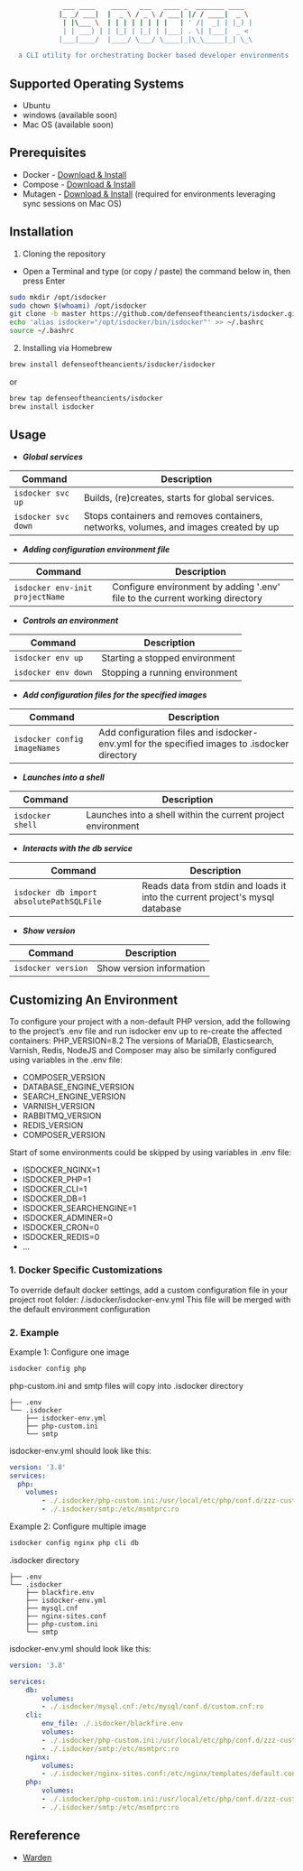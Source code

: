 <div align="center">
  
```sh
   ___ ____    ____   ___   ____ _  _______ ____  
  |_ _/ ___|  |  _ \ / _ \ / ___| |/ / ____|  _ \ 
   | |\___ \  | | | | | | | |   | ' /|  _| | |_) |
   | | ___) | | |_| | |_| | |___| . \| |___|  _ < 
  |___|____/  |____/ \___/ \____|_|\_\_____|_| \_\

 a CLI utility for orchestrating Docker based developer environments

```
</div>

## Supported Operating Systems
* Ubuntu
* windows (available soon)
* Mac OS (available soon)

## Prerequisites
* Docker - [Download & Install](https://docs.docker.com/get-docker/#installation)
* Compose - [Download & Install](https://docs.docker.com/compose/install/)
* Mutagen - [Download & Install](https://mutagen.io/) (required for environments leveraging sync sessions on Mac OS)

## Installation
1. Cloning the repository

* Open a Terminal and type (or copy / paste) the command below in, then press Enter
```sh
sudo mkdir /opt/isdocker
sudo chown $(whoami) /opt/isdocker
git clone -b master https://github.com/defenseoftheancients/isdocker.git /opt/isdocker
echo 'alias isdocker="/opt/isdocker/bin/isdocker"' >> ~/.bashrc
source ~/.bashrc
```
2. Installing via Homebrew
```sh
brew install defenseoftheancients/isdocker/isdocker
```
or
```sh
brew tap defenseoftheancients/isdocker
brew install isdocker
```

## Usage

* **_Global services_**

| Command | Description |
| --- | --- |
| `isdocker svc up` | Builds, (re)creates, starts for global services. |
| `isdocker svc down` | Stops containers and removes containers, networks, volumes, and images created by up |

* **_Adding configuration environment file_**

| Command | Description |
| --- | --- |
| `isdocker env-init projectName` | Configure environment by adding '.env' file to the current working directory |

* **_Controls an environment_**

| Command | Description |
| --- | --- |
| `isdocker env up` | Starting a stopped environment |
| `isdocker env down` | Stopping a running environment |

* **_Add configuration files for the specified images_**

| Command | Description |
| --- | --- |
| `isdocker config imageNames` | Add configuration files and isdocker-env.yml for the specified images to .isdocker directory |

* **_Launches into a shell_**

| Command | Description |
| --- | --- |
| `isdocker shell `| Launches into a shell within the current project environment |

* **_Interacts with the db service_**

| Command | Description |
| --- | --- |
| `isdocker db import absolutePathSQLFile`|  Reads data from stdin and loads it into the current project's mysql database|

* **_Show version_**

| Command | Description |
| --- | --- |
| `isdocker version`|  Show version information |

## Customizing An Environment

To configure your project with a non-default PHP version, add the following to the project’s .env file and run isdocker env up to re-create the affected containers:
PHP_VERSION=8.2
The versions of MariaDB, Elasticsearch, Varnish, Redis, NodeJS and Composer may also be similarly configured using variables in the .env file:
* COMPOSER_VERSION
* DATABASE_ENGINE_VERSION
* SEARCH_ENGINE_VERSION
* VARNISH_VERSION
* RABBITMQ_VERSION
* REDIS_VERSION
* COMPOSER_VERSION

Start of some environments could be skipped by using variables in .env file:

* ISDOCKER_NGINX=1
* ISDOCKER_PHP=1
* ISDOCKER_CLI=1
* ISDOCKER_DB=1
* ISDOCKER_SEARCHENGINE=1
* ISDOCKER_ADMINER=0
* ISDOCKER_CRON=0
* ISDOCKER_REDIS=0
* ...

### 1. Docker Specific Customizations
To override default docker settings, add a custom configuration file in your project root folder: /.isdocker/isdocker-env.yml This file will be merged with the default environment configuration

### 2. Example
Example 1: Configure one image
```sh
isdocker config php
```
php-custom.ini and smtp files will copy into .isdocker directory

```
├── .env 
└── .isdocker
    ├── isdocker-env.yml
    ├── php-custom.ini
    └── smtp
```

isdocker-env.yml should look like this:
```yml
version: '3.8'
services:
  php:
    volumes:
        - ./.isdocker/php-custom.ini:/usr/local/etc/php/conf.d/zzz-custom.ini:ro
        - ./.isdocker/smtp:/etc/msmtprc:ro

```

Example 2: Configure multiple image
```sh
isdocker config nginx php cli db
```

.isdocker directory
```
├── .env
└── .isdocker
    ├── blackfire.env
    ├── isdocker-env.yml
    ├── mysql.cnf
    ├── nginx-sites.conf
    ├── php-custom.ini
    └── smtp
```
isdocker-env.yml should look like this:
```yml
version: '3.8'

services:
    db:
        volumes:
        - ./.isdocker/mysql.cnf:/etc/mysql/conf.d/custom.cnf:ro
    cli:
        env_file: ./.isdocker/blackfire.env
        volumes:
        - ./.isdocker/php-custom.ini:/usr/local/etc/php/conf.d/zzz-custom.ini:ro
        - ./.isdocker/smtp:/etc/msmtprc:ro
    nginx:
        volumes:
        - ./.isdocker/nginx-sites.conf:/etc/nginx/templates/default.conf.template:ro
    php:
        volumes:
        - ./.isdocker/php-custom.ini:/usr/local/etc/php/conf.d/zzz-custom.ini:ro
        - ./.isdocker/smtp:/etc/msmtprc:ro

```

## Rereference
* [Warden](https://github.com/wardenenv/warden)
